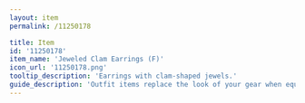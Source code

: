```yaml
---
layout: item
permalink: /11250178

title: Item
id: '11250178'
item_name: 'Jeweled Clam Earrings (F)'
icon_url: '11250178.png'
tooltip_description: 'Earrings with clam-shaped jewels.'
guide_description: 'Outfit items replace the look of your gear when equipped.'
---
```

